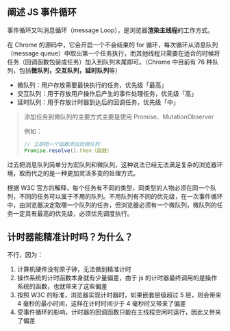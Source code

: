 ## 阐述 JS 事件循环

事件循环又叫消息循环（message Loop），是浏览器**渲染主线程**的工作方式。

在 Chrome 的源码中，它会开启一个不会结束的 for 循环，每次循环从消息队列（message queue）中取出第一个任务执行，而其他线程只需要在适合的时候将任务（回调函数包装成任务）加入到队列末尾即可。（Chrome 中目前有 76 种队列，包括**微队列，交互队列，延时队列**等）
- 微队列：用户存放需要最快执行的任务，优先级「最高」
- 交互队列：用于存放用户操作后产生的事件处理任务，优先级「高」
- 延时队列：用于存放计时器到达后的回调任务，优先级「中」
> 添加任务到微队列的主要方式主要是使用 Promise、MutationObserver
>
> 例如：
>
> ```js
> // 立即把一个函数添加到微队列
> Promise.resolve().then（函数）
> ```

过去把消息队列简单分为宏队列和微队列，这种说法已经无法满足复杂的浏览器环境，取而代之的是一种更加灵活多变的处理方式。

根据 W3C 官方的解释，每个任务有不同的类型，同类型的人物必须在同一个队列，不同的任务可以属于不用的队列。不用队列有不同的优先级，在一次事件循环中，由浏览器决定取哪一个队列的任务，但浏览器必须有一个微队列，微队列的任务一定具有最高的优先级，必须优先调度执行。

## 计时器能精准计时吗？为什么？

不行，因为：
1. 计算机硬件没有原子钟，无法做到精准计时
2. 操作系统的计时函数本身就有少量偏差，由于 js 的计时器最终调用的是操作系统的函数，也就带来了这些偏差
3. 按照 W3C 的标准，浏览器实现计时器时，如果嵌套层级超过 5 层，则会带来 4 毫秒的最小时间，这样在计时时间少于 4 毫秒时又带来了偏差
4. 受事件循环的影响，计时器的回调函数只能在主线程空闲时运行，因此又带来了偏差
